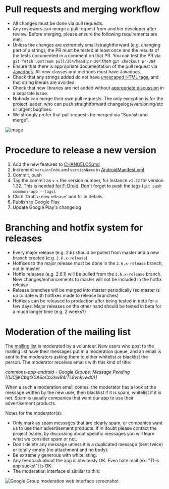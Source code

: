 # Pull requests and merging workflow

- All changes must be done via pull requests.
- Any reviewers can merge a pull request from another developer after review. Before merging, please ensure the following requirements are met:
 - Unless the changes are extremely small/straightforward (e.g. changing part of a string), the PR must be tested at least once and the results of the tests documented in a comment on that PR. You can test the PR via `git fetch upstream pull/304/head:pr-304` then `git checkout pr-304`
 - Ensure that there is appropriate documentation of the pull request via [Javadocs](https://github.com/commons-app/apps-android-commons/wiki/Code-style#javadocs). All new classes and methods must have Javadocs.
 - Check that any strings added do not have [unescaped HTML tags](https://github.com/commons-app/apps-android-commons/issues/1333#issuecomment-412430539), and that string literals are avoided.
 - Check that new libraries are not added without [appropriate discussion](https://github.com/commons-app/apps-android-commons/wiki/Code-style#new-libraries) in a separate issue.
- Nobody can merge their own pull requests. The only exception is for the project leader, who can push straightforward changelogs/versioning/etc or urgent bugfixes.
- We strongly prefer that pull requests be merged via "Squash and merge".

![image](https://user-images.githubusercontent.com/3611199/38073828-f6add6ca-336f-11e8-8f97-333406aaf029.png)

# Procedure to release a new version

1. Add the new features to [CHANGELOG.md](https://github.com/commons-app/apps-android-commons/blob/master/CHANGELOG.md)
2. Increment `versionCode` and `versionName` in [AndroidManifest.xml](https://github.com/commons-app/apps-android-commons/blob/master/app/src/main/AndroidManifest.xml)
3. Commit, push
4. Tag the commit as `v` + the version number, for instance `v1.32` for version 1.32. This is needed [for F-Droid](https://gitlab.com/fdroid/fdroiddata/blob/master/metadata/fr.free.nrw.commons.txt). Don't forget to push the tags (`git push commons-app --tags`).
5. Click 'Draft a new release' and fill in details
6. Publish to Google Play
7. Update Google Play's changelog

# Branching and hotfix system for releases

- Every major release (e.g. 2.6) should be pulled from master and a new branch created (e.g. `2.6.x-release`)
- Hotfixes to the major release must be done in the `2.6.x-release` branch, not in master
- Hotfix releases (e.g. 2.6.1) will be pulled from the `2.6.x-release` branch. New changes/enhancements to master will not be included in the hotfix release
- Release branches will be merged into master periodically (so master is up to date with hotfixes made to release branches)
- Hotfixes can be released to production after being tested in beta for a few days. Major releases on the other hand should be tested in beta for a much longer time (e.g. 2 weeks?)

# Moderation of the mailing list

The [mailing list](https://groups.google.com/d/forum/commons-app-android) is moderated by a volunteer. New users who post to the mailing list have their messages put in a moderation queue, and an email is sent to the moderators asking them to either whitelist or blacklist the person. The moderator receives emails with this kind of title:

_commons-app-android - Google Groups: Message Pending [{IJCjjKCbgtX0ASoCb2kwB4ITL8vhkvwd0}]_

When a such a moderation email comes, the moderator has a look at the message written by the new user, then blacklist if it is spam, whitelist if it is not. Spam is usually companies that want our app to use their advertisement products.

Notes for the moderator(s):
- Only mark as spam messages that are clearly spam, or companies want us to use their advertisement products. If in doubt please contact the project leader, by discussing about specific messages you will learn what we consider spam or not.
- Don't delete any message unless it is a duplicated message (sent twice) or totally empty (no attachment and no body).
- Be extremely generous with whitelisting.
- Any feedback about the app is obviously OK. Even hate mail (ex: "This app sucks!") is OK.
- The moderation interface si similar to this:

![Google Group moderation web interface screenshot](https://i.imgur.com/jOvcCFl.png)